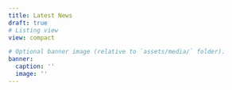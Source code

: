 ```yaml
---
title: Latest News
draft: true
# Listing view
view: compact

# Optional banner image (relative to `assets/media/` folder).
banner:
  caption: ''
  image: ''
---
```

